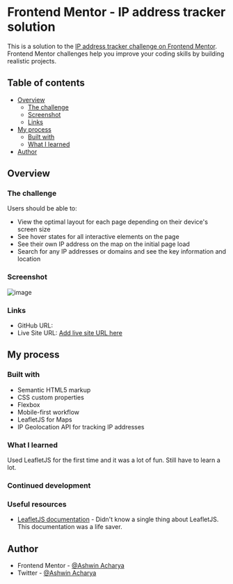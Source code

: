# Frontend Mentor - IP address tracker solution

This is a solution to the [IP address tracker challenge on Frontend Mentor](https://www.frontendmentor.io/challenges/ip-address-tracker-I8-0yYAH0). Frontend Mentor challenges help you improve your coding skills by building realistic projects. 

## Table of contents

- [Overview](#overview)
  - [The challenge](#the-challenge)
  - [Screenshot](#screenshot)
  - [Links](#links)
- [My process](#my-process)
  - [Built with](#built-with)
  - [What I learned](#what-i-learned)
- [Author](#author)

## Overview

### The challenge

Users should be able to:

- View the optimal layout for each page depending on their device's screen size
- See hover states for all interactive elements on the page
- See their own IP address on the map on the initial page load
- Search for any IP addresses or domains and see the key information and location

### Screenshot

![image](https://user-images.githubusercontent.com/87590123/187074532-47fc04d6-3235-4997-a48d-23995806440a.png)



### Links

- GitHub URL: [](https://github.com/ashwin-acharya01/IP-Address-Tracker)
- Live Site URL: [Add live site URL here](https://your-live-site-url.com)

## My process

### Built with

- Semantic HTML5 markup
- CSS custom properties
- Flexbox
- Mobile-first workflow
- LeafletJS for Maps
- IP Geolocation API for tracking IP addresses


### What I learned

Used LeafletJS for the first time and it was a lot of fun. Still have to learn a lot.


### Continued development



### Useful resources

- [LeafletJS documentation](https://leafletjs.com/) - Didn't know a single thing about LeafletJS. This documentation was a life saver.

## Author

- Frontend Mentor - [@Ashwin Acharya](https://www.frontendmentor.io/profile/ashwin-acharya01)
- Twitter - [@Ashwin Acharya](https://www.twitter.com/yourusername)



